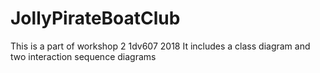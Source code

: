 # JollyPirateBoatClub
This is a part of workshop 2 1dv607 2018
It includes a class diagram and two interaction sequence diagrams
